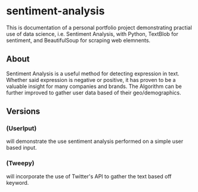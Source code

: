 # sentiment-analysis
This is documentation of a personal portfolio project demonstrating practial use of data science, i.e. Sentiment Analysis, with Python, TextBlob for sentiment, and BeautifulSoup for scraping web elemnents.

## About
Sentiment Analysis is a useful method for detecting expression in text. 
Whether said expression is negative or positive, it has proven to be a valuable insight for many companies and brands.
The Algorithm can be further improved to gather user data based of their geo/demographics.

## Versions
### (UserIput) 
will demonstrate the use sentiment analysis performed on a simple user based input. 
### (Tweepy) 
will incorporate the use of Twitter's API to gather the text based off keyword.
